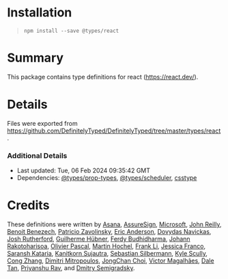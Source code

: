 # Installation
> `npm install --save @types/react`

# Summary
This package contains type definitions for react (https://react.dev/).

# Details
Files were exported from https://github.com/DefinitelyTyped/DefinitelyTyped/tree/master/types/react.

### Additional Details
 * Last updated: Tue, 06 Feb 2024 09:35:42 GMT
 * Dependencies: [@types/prop-types](https://npmjs.com/package/@types/prop-types), [@types/scheduler](https://npmjs.com/package/@types/scheduler), [csstype](https://npmjs.com/package/csstype)

# Credits
These definitions were written by [Asana](https://asana.com), [AssureSign](http://www.assuresign.com), [Microsoft](https://microsoft.com), [John Reilly](https://github.com/johnnyreilly), [Benoit Benezech](https://github.com/bbenezech), [Patricio Zavolinsky](https://github.com/pzavolinsky), [Eric Anderson](https://github.com/ericanderson), [Dovydas Navickas](https://github.com/DovydasNavickas), [Josh Rutherford](https://github.com/theruther4d), [Guilherme Hübner](https://github.com/guilhermehubner), [Ferdy Budhidharma](https://github.com/ferdaber), [Johann Rakotoharisoa](https://github.com/jrakotoharisoa), [Olivier Pascal](https://github.com/pascaloliv), [Martin Hochel](https://github.com/hotell), [Frank Li](https://github.com/franklixuefei), [Jessica Franco](https://github.com/Jessidhia), [Saransh Kataria](https://github.com/saranshkataria), [Kanitkorn Sujautra](https://github.com/lukyth), [Sebastian Silbermann](https://github.com/eps1lon), [Kyle Scully](https://github.com/zieka), [Cong Zhang](https://github.com/dancerphil), [Dimitri Mitropoulos](https://github.com/dimitropoulos), [JongChan Choi](https://github.com/disjukr), [Victor Magalhães](https://github.com/vhfmag), [Dale Tan](https://github.com/hellatan), [Priyanshu Rav](https://github.com/priyanshurav), and [Dmitry Semigradsky](https://github.com/Semigradsky).
